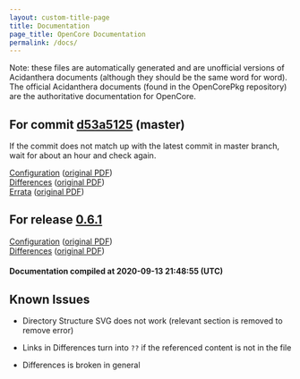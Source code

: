 ```yaml
---
layout: custom-title-page
title: Documentation
page_title: OpenCore Documentation
permalink: /docs/
---
```

Note: these files are automatically generated and are unofficial versions of Acidanthera documents (although they should be the same word for word). The official Acidanthera documents (found in the OpenCorePkg repository) are the authoritative documentation for OpenCore.

## For commit [d53a5125](https://github.com/acidanthera/OpenCorePkg/tree/d53a5125f2bdde30a3b80d7e7b4a950ffccd8d31) (master)

If the commit does not match up with the latest commit in master branch, wait for about an hour and check again.

[Configuration](latest/Configuration.html) ([original PDF](https://github.com/acidanthera/OpenCorePkg/blob/d53a5125f2bdde30a3b80d7e7b4a950ffccd8d31/Docs/Configuration.pdf))
<br>
[Differences](latest/Differences.html) ([original PDF](https://github.com/acidanthera/OpenCorePkg/blob/d53a5125f2bdde30a3b80d7e7b4a950ffccd8d31/Docs/Differences/Differences.pdf))
<br>
[Errata](latest/Errata.html) ([original PDF](https://github.com/acidanthera/OpenCorePkg/blob/d53a5125f2bdde30a3b80d7e7b4a950ffccd8d31/Docs/Errata/Errata.pdf))

## For release [0.6.1](https://github.com/acidanthera/OpenCorePkg/tree/0.6.1)

[Configuration](release/Configuration.html) ([original PDF](https://github.com/acidanthera/OpenCorePkg/blob/0.6.1/Docs/Configuration.pdf))
<br>
[Differences](release/Differences.html) ([original PDF](https://github.com/acidanthera/OpenCorePkg/blob/0.6.1/Docs/Differences/Differences.pdf))

#### Documentation compiled at 2020-09-13 21:48:55 (UTC)

## Known Issues

* Directory Structure SVG does not work (relevant section is removed to remove error)

* Links in Differences turn into `??` if the referenced content is not in the file

* Differences is broken in general
